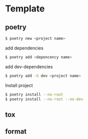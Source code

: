 # Template

## poetry

```bash
$ poetry new <project name>
```

add dependencies 
```bash
$ poetry add <depencency name>
```

add dev-dependencies
```bash
$ poetry add -G dev <project name>
```

Install project
```bash
$ poetry install --no-root
$ poetry install --no-root --no-dev

```

## tox

## format